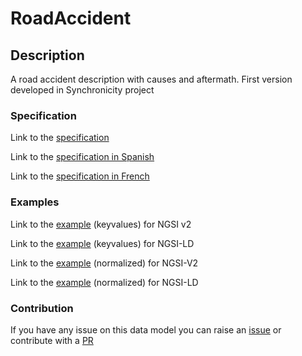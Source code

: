 # RoadAccident

## Description 

A road accident description with causes and aftermath. First version developed in Synchronicity project
### Specification

Link to the [specification](https://smart-data-models.github.io/dataModel.Transportation/RoadAccident/doc/spec.md)

Link to the [specification in Spanish](https://smart-data-models.github.io/dataModel.Transportation/RoadAccident/doc/spec_ES.md)

Link to the [specification in French](https://smart-data-models.github.io/dataModel.Transportation/RoadAccident/doc/spec_FR.md)
### Examples

Link to the [example](https://smart-data-models.github.io/dataModel.Transportation/RoadAccident/examples/example.json) (keyvalues) for NGSI v2

Link to the [example](https://smart-data-models.github.io/dataModel.Transportation/RoadAccident/examples/example.jsonld) (keyvalues) for NGSI-LD

Link to the [example](https://smart-data-models.github.io/dataModel.Transportation/RoadAccident/examples/example-normalized.json) (normalized) for NGSI-V2

Link to the [example](https://smart-data-models.github.io/dataModel.Transportation/RoadAccident/examples/example-normalized.jsonld) (normalized) for NGSI-LD
### Contribution

 If you have any issue on this data model you can raise an [issue](https://github.com/smart-data-models/dataModel.Transportation/issues)  or contribute with a [PR](https://github.com/smart-data-models/dataModel.Transportation/pulls)
